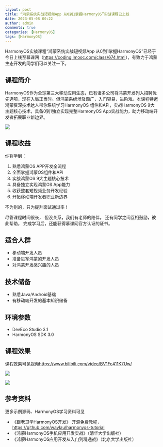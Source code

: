 ```yaml
---
layout: post
title: “鸿蒙系统实战短视频App 从0到1掌握HarmonyOS”实战课程已上线
date: 2023-05-08 00:22
author: admin
comments: true
categories: [HarmonyOS]
tags: [HarmonyOS]
---
```


HarmonyOS实战课程“鸿蒙系统实战短视频App 从0到1掌握HarmonyOS”已经于今日上线至慕课网（<https://coding.imooc.com/class/674.html>），有致力于鸿蒙生态开发的同学们可以关注一下。

<!-- more -->


## 课程简介


HarmonyOS作为全球第三大移动应用生态，已有诸多公司将鸿蒙开发列入招聘优先选项，现在入局正当时。但鸿蒙系统涉及颇广，入门容易，进阶难。本课程特邀鸿蒙资深技术达人带你系统学习HarmonyOS 组件和API，实战HarmonyOS 9大主题核心技术，具备0到1独立实现完整HarmonyOS App实战能力，助力移动端开发者拓展职业新边界。 



![](https://communityfile-drcn.op.hicloud.com/FileServer/getFile/cmtybbstemp/20230510/cmtybbs/042/413/002/0000000000042413002.20230510092931.25442125666750920024116762438037:20230510102931:2800:AEB61D0C0F3C1BAE3AAA67B915013DD8426637D9024E09A2E808324F8C0BF07C.jpg)

## 课程收益

你将学到：

1. 熟悉鸿蒙OS APP开发全流程
2. 全面掌握鸿蒙OS组件和API
3. 实战鸿蒙OS 9大主题核心技术 
4. 具备独立实现鸿蒙OS App能力 
5. 收获整套短视频业务开发经验
6. 开拓移动端开发者职业新边界 

不为别的，只为提升面试通过率！

尽管课程时间很长，
但没关系，我们有老师的陪伴，
还有同学之间互相鼓励，彼此帮助，
完成学习后，还能获得慕课网官方认证的证书。


## 适合人群

* 移动端开发人员
* 准备进军鸿蒙的开发人员
* 对鸿蒙开发感兴趣的人员


## 技术储备

* 熟悉Java/Android基础
* 有移动端开发的基本知识储备

## 环境参数

* DevEco Studio 3.1
* HarmonyOS SDK 3.0

## 课程效果

课程效果可见视频<https://www.bilibili.com/video/BV1Fc411K7Uw/>

![](https://communityfile-drcn.op.hicloud.com/FileServer/getFile/cmtybbstemp/20230510/cmtybbs/042/413/002/0000000000042413002.20230510092859.14577675304026919201207306412292:20230510102859:2800:2C7334857F88BD296787C14FA4B1784C40F28D0E8A5C5BF4F71D5C6A651FC929.png)

![](https://communityfile-drcn.op.hicloud.com/FileServer/getFile/cmtybbstemp/20230510/cmtybbs/042/413/002/0000000000042413002.20230510092912.10940663395431829892307686628898:20230510102912:2800:C5BA07789228B6C5A36EE1EDE6AACE79142B2DA4DF1E9F04DB71A28DA2F4A12A.png)


## 参考资料

更多示例源码、HarmonyOS学习资料可见

* 《跟老卫学HarmonyOS开发》 开源免费教程，<https://github.com/waylau/harmonyos-tutorial>
* 《鸿蒙HarmonyOS手机应用开发实战》（清华大学出版社）
* 《鸿蒙HarmonyOS应用开发从入门到精通战》（北京大学出版社）